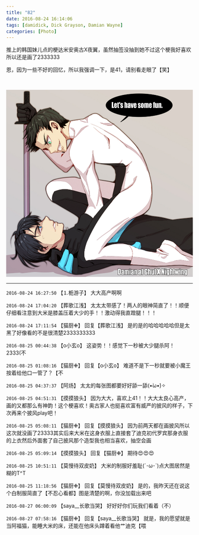 ```yaml
---
title: "82"
date: 2016-08-24 16:14:06
tags: [damidick, Dick Grayson, Damian Wayne]
categories: [Photo]
---
```


<p>推上的韩国妹儿点的梗达米安奥古X夜翼，虽然抽签没抽到她不过这个梗我好喜欢所以还是画了2333333</p> 
<p>恩，因为一些不好的回忆，所以我强调一下，是41，请别看走眼了【笑】</p> 
<p><br /></p>

![](https://raw.githubusercontent.com/alicewish/meowchain247/master/img_cVZNdzJtQk9JV2NqZklKL1FEWmhoZHBlenFOVTZrcjBQcFliQzQ1ckdEeFJQVmYza214Ti9nPT0.jpg)

---

`2016-08-24 16:27:50` 【⒈栀游子】 大大高产啊啊

`2016-08-24 17:04:20` 【葬歌江浅】 太太太带感了！两人的眼神简直了！！顺便仔细看注意到大米是膝盖压着大少的手！！激动得我直蹬腿！！！

`2016-08-24 17:11:54` 【猫厨✙】 回复【葬歌江浅】 是的是的哈哈哈哈哈但是太黑了好像看的不是很清楚2333333333

`2016-08-25 00:44:38` 【o小玄o】 这姿势！！感觉下一秒被大少腿杀阿！2333(不

`2016-08-25 01:08:16` 【猫厨✙】 回复【o小玄o】 难道不是下一秒就要被小魔王按着给他口一管了？【不

`2016-08-25 04:37:37` 【阿炀】 太太的每张图都要好好舔一舔(•̀ω•́)✧

`2016-08-25 04:51:31` 【摸摸狼头】 因为大大，喜欢上41！！大大太良心高产，画的又都那么有神韵！这个梗喜欢！奥古家人也挺喜欢富有威严的披风的样子，下次再来个披风play吧！

`2016-08-25 05:08:11` 【猫厨✙】 回复【摸摸狼头】 因为前两天都在画披风所以这次就没画了23333其实后来大米在这身衣服上直接套了迪克初代罗宾那身衣服的上衣然后外面套了自己披风那个造型我也相当喜欢，抽空会画

`2016-08-25 05:09:14` 【摸摸狼头】 回复【猫厨✙】 期待😍😍😍

`2016-08-25 10:51:11` 【莫慢待双皮奶】 大米的制服好羞耻(´･ω･`)点大图居然是糊的T^T

`2016-08-25 11:18:56` 【猫厨✙】 回复【莫慢待双皮奶】 是的，我昨天还在说这个白制服简直了【不忍心看都】图是清楚的啊，你没加载出来吧

`2016-08-27 06:00:09` 【saya\_\_长歌当哭】 好好好你们玩我们看着（不）

`2016-08-27 07:58:16` 【猫厨✙】 回复【saya\_\_长歌当哭】 就是，我的愿望就是当阿福猫，能睡大米的床，还能在他床头蹲着看他艹迪克【喂
